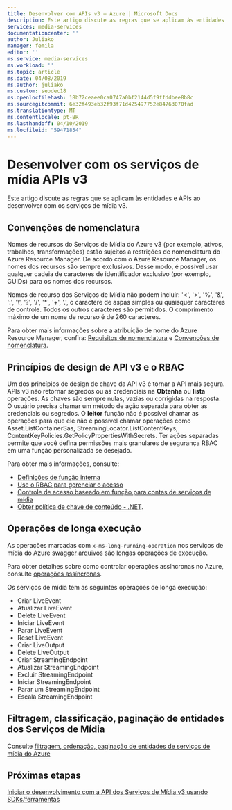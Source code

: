 ```yaml
---
title: Desenvolver com APIs v3 – Azure | Microsoft Docs
description: Este artigo discute as regras que se aplicam às entidades e APIs ao desenvolver com os serviços de mídia v3.
services: media-services
documentationcenter: ''
author: Juliako
manager: femila
editor: ''
ms.service: media-services
ms.workload: ''
ms.topic: article
ms.date: 04/08/2019
ms.author: juliako
ms.custom: seodec18
ms.openlocfilehash: 18b72ceaee0ca0747a0bf2144d5f9ffddbee8b8c
ms.sourcegitcommit: 6e32f493eb32f93f71d425497752e84763070fad
ms.translationtype: MT
ms.contentlocale: pt-BR
ms.lasthandoff: 04/10/2019
ms.locfileid: "59471854"
---
```

# <a name="developing-with-media-services-v3-apis"></a>Desenvolver com os serviços de mídia APIs v3

Este artigo discute as regras que se aplicam às entidades e APIs ao desenvolver com os serviços de mídia v3.

## <a name="naming-conventions"></a>Convenções de nomenclatura

Nomes de recursos do Serviços de Mídia do Azure v3 (por exemplo, ativos, trabalhos, transformações) estão sujeitos a restrições de nomenclatura do Azure Resource Manager. De acordo com o Azure Resource Manager, os nomes dos recursos são sempre exclusivos. Desse modo, é possível usar qualquer cadeia de caracteres de identificador exclusivo (por exemplo, GUIDs) para os nomes dos recursos. 

Nomes de recurso dos Serviços de Mídia não podem incluir: '<', '>', '%', '&', ':', '&#92;', '?', '/', '*', '+', '.', o caractere de aspas simples ou quaisquer caracteres de controle. Todos os outros caracteres são permitidos. O comprimento máximo de um nome de recurso é de 260 caracteres. 

Para obter mais informações sobre a atribuição de nome do Azure Resource Manager, confira: [Requisitos de nomenclatura](https://github.com/Azure/azure-resource-manager-rpc/blob/master/v1.0/resource-api-reference.md#arguments-for-crud-on-resource) e [Convenções de nomenclatura](https://docs.microsoft.com/azure/architecture/best-practices/naming-conventions).

## <a name="v3-api-design-principles-and-rbac"></a>Princípios de design de API v3 e o RBAC

Um dos princípios de design de chave da API v3 é tornar a API mais segura. APIs v3 não retornar segredos ou as credenciais na **Obtenha** ou **lista** operações. As chaves são sempre nulas, vazias ou corrigidas na resposta. O usuário precisa chamar um método de ação separada para obter as credenciais ou segredos. O **leitor** função não é possível chamar as operações para que ele não é possível chamar operações como Asset.ListContainerSas, StreamingLocator.ListContentKeys, ContentKeyPolicies.GetPolicyPropertiesWithSecrets. Ter ações separadas permite que você defina permissões mais granulares de segurança RBAC em uma função personalizada se desejado.

Para obter mais informações, consulte:

- [Definições de função interna](https://docs.microsoft.com/azure/role-based-access-control/built-in-roles)
- [Use o RBAC para gerenciar o acesso](https://docs.microsoft.com/azure/role-based-access-control/role-assignments-rest)
- [Controle de acesso baseado em função para contas de serviços de mídia](rbac-overview.md)
- [Obter política de chave de conteúdo - .NET](get-content-key-policy-dotnet-howto.md).

## <a name="long-running-operations"></a>Operações de longa execução

As operações marcadas com `x-ms-long-running-operation` nos serviços de mídia do Azure [swagger arquivos](https://github.com/Azure/azure-rest-api-specs/blob/master/specification/mediaservices/resource-manager/Microsoft.Media/stable/2018-07-01/streamingservice.json) são longas operações de execução. 

Para obter detalhes sobre como controlar operações assíncronas no Azure, consulte [operações assíncronas](https://docs.microsoft.com/azure/azure-resource-manager/resource-manager-async-operations#monitor-status-of-operation).

Os serviços de mídia tem as seguintes operações de longa execução:

* Criar LiveEvent
* Atualizar LiveEvent
* Delete LiveEvent
* Iniciar LiveEvent
* Parar LiveEvent
* Reset LiveEvent
* Criar LiveOutput
* Delete LiveOutput
* Criar StreamingEndpoint
* Atualizar StreamingEndpoint
* Excluir StreamingEndpoint
* Iniciar StreamingEndpoint
* Parar um StreamingEndpoint
* Escala StreamingEndpoint

## <a name="filtering-ordering-paging-of-media-services-entities"></a>Filtragem, classificação, paginação de entidades dos Serviços de Mídia

Consulte [filtragem, ordenação, paginação de entidades de serviços de mídia do Azure](entities-overview.md)

## <a name="next-steps"></a>Próximas etapas

[Iniciar o desenvolvimento com a API dos Serviços de Mídia v3 usando SDKs/ferramentas](developers-guide.md)
